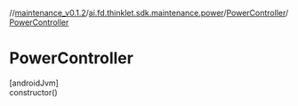 //[maintenance_v0.1.2](../../../index.md)/[ai.fd.thinklet.sdk.maintenance.power](../index.md)/[PowerController](index.md)/[PowerController](-power-controller.md)

# PowerController

[androidJvm]\
constructor()
